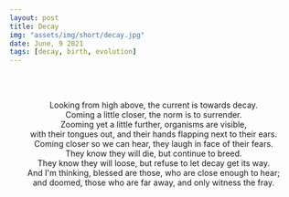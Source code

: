 ```yaml
---
layout: post
title: Decay
img: "assets/img/short/decay.jpg"
date: June, 9 2021
tags: [decay, birth, evolution]
---
```


<br><br>
<div align="center">
Looking from high above, the current is towards decay.<br>
Coming a little closer, the norm is to surrender. <br>
Zooming yet a little further, organisms are visible, <br>
with their tongues out, and their hands flapping next to their ears.<br>
Coming closer so we can hear, they laugh in face of their fears. <br>
They know they will die, but continue to breed. <br>  
They know they will loose, but refuse to let decay get its way.<br> 
And I'm thinking, blessed are those, who are close enough to hear; <br>
and doomed, those who are far away, and only witness the fray.<br>
  
</div>
<br><br>
<br><br>
<br><br>
<br><br>
<br><br>
<br><br>
